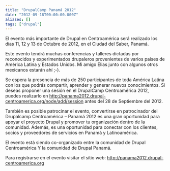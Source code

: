 ```yaml
---
title: "DrupalCamp Panamá 2012"
date: "2012-09-18T00:00:00.000Z"
aliases: []
tags: ["drupal"]
---
```


El evento más importante de Drupal en Centroamérica será realizado los días 11, 12 y 13 de Octubre de 2012, en el Ciudad del Saber, Panamá.

Este evento tendrá muchas conferencias y talleres dictadas por reconocidos y experimentados drupaleros provenientes de varios países de América Latina y Estados Unidos. Mi amigo Elias junto con algunos otros mexicanos estarán ahí ;-).

Se espera la presencia de más de 250 participantes de toda América Latina con los que podrás compartir, aprender y generar nuevos conocimientos. Si deseas proponer una sesión en el DrupalCamp Centroamérica 2012, puedes realizarlo en http://panama2012.drupal-centroamerica.org/node/add/session antes del 28 de Septiembre del 2012.

También es posible patrocinar el evento, convertirse en patrocinador del Drupalcamp
Centroamérica – Panamá 2012 es una gran oportunidad para apoyar el proyecto Drupal y
promover tu organización dentro de la comunidad. Además, es una oportunidad para conectar con los clientes, socios y proveedores de servicios en Panamá y Latinoamérica.

El evento está siendo co-organizado entre la comunidad de Drupal Centroamérica Y la
comunidad de Drupal Panamá.

Para registrarse en el evento visitar el sitio web: http://panama2012.drupal-centroamerica.org